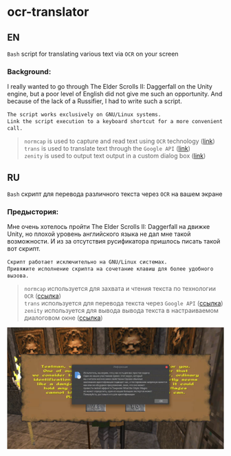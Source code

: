 # ocr-translator

## EN
`Bash` script for translating various text via `OCR` on your screen  

### Background:
I really wanted to go through The Elder Scrolls II: Daggerfall on the Unity engine, but a poor level of English did not give me such an opportunity. And because of the lack of a Russifier, I had to write such a script.

```
The script works exclusively on GNU/Linux systems.
Link the script execution to a keyboard shortcut for a more convenient call.
```
> `normcap` is used to capture and read text using `OCR` technology ([link](https://github.com/dynobo/normcap))  
> `trans` is used to translate text through the `Google API` ([link](https://github.com/soimort/translate-shell))    
> `zenity` is used to output text output in a custom dialog box ([link](https://github.com/ncruces/zenity))  
  
## RU
`Bash` скрипт для перевода различного текста через `OCR` на вашем экране

### Предыстория:
Мне очень хотелось пройти The Elder Scrolls II: Daggerfall на движке Unity, но плохой уровень английского языка не дал мне такой возможности. И из за отсутствия русификатора пришлось писать такой вот скрипт.  

```
Скрипт работает исключительно на GNU/Linux системах.
Привяжите исполнение скрипта на сочетание клавиш для более удобного вызова.
```  
> `normcap` используется для захвата и чтения текста по технологии `OCR` ([ссылка](https://github.com/dynobo/normcap))  
> `trans` используется для перевода текста через `Google API` ([ссылка](https://github.com/soimort/translate-shell))  
> `zenity` используется для вывода вывода текста в настраиваемом диалоговом окне ([ссылка](https://github.com/ncruces/zenity))    
  
  
[![](https://github.com/Apanazar/stuprum/raw/master/ocr.png)](https://github.com/Apanazar/stuprum/blob/master/ocr-translate.webm)
